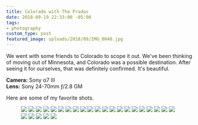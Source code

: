 ```yaml
---
title: Colorado with The Prados
date: 2018-09-19 22:33:00 -05:00
tags:
- photography
custom_type: post
featured_image: uploads/2018/09/IMG_0040.jpg
---
```


We went with some friends to Colorado to scope it out. We've been thinking of moving out of Minnesota, and Colorado was a possible destination. After seeing it for ourselves, that was definitely confirmed. It's beautiful.

**Camera:** Sony α7 III   
**Lens:** Sony 24-70mm ƒ/2.8 GM

Here are some of my favorite shots.

<figure class="photo-grid photo-grid--four">
  <img src="{{ site.url }}/uploads/2018/09/IMG_0001.jpg" style="grid-column: span 4; grid-row: span 2;">
  <img src="{{ site.url }}/uploads/2018/09/IMG_0002.jpg" style="grid-column: span 2; grid-row: span 2;">
  <img src="{{ site.url }}/uploads/2018/09/IMG_0003.jpg" style="grid-column: 2 / span 5">
  <img src="{{ site.url }}/uploads/2018/09/IMG_0005.jpg" style="grid-column: span 4;">
  <img src="{{ site.url }}/uploads/2018/09/IMG_0008.jpg" style="grid-column: span 2;">
  <img src="{{ site.url }}/uploads/2018/09/IMG_0007.jpg" style="grid-column: span 6;">
  <img src="{{ site.url }}/uploads/2018/09/IMG_0009.jpg" style="grid-column: span 4;">
  <img src="{{ site.url }}/uploads/2018/09/IMG_0011.jpg" style="grid-column: 2 / span 4;">
  <img src="{{ site.url }}/uploads/2018/09/IMG_0012.jpg" style="grid-column: span 3;">
  <img src="{{ site.url }}/uploads/2018/09/IMG_0014.jpg" style="grid-column: span 3;">
  <img src="{{ site.url }}/uploads/2018/09/IMG_0015.jpg" style="grid-column: span 2;">
  <img src="{{ site.url }}/uploads/2018/09/IMG_0016.jpg" style="grid-column: span 4;">
  <img src="{{ site.url }}/uploads/2018/09/IMG_0017.jpg" style="grid-column: 2 / span 2;">
  <img src="{{ site.url }}/uploads/2018/09/IMG_0018.jpg" style="grid-column: span 3;">
  <img src="{{ site.url }}/uploads/2018/09/IMG_0020.jpg" style="grid-column: span 5">
  <img src="{{ site.url }}/uploads/2018/09/IMG_0025.jpg" style="grid-column: span 4">
  <img src="{{ site.url }}/uploads/2018/09/IMG_0026.jpg" style="grid-column: span 2">
  <img src="{{ site.url }}/uploads/2018/09/IMG_0028.jpg" style="grid-column: span 3">
  <img src="{{ site.url }}/uploads/2018/09/IMG_0037.jpg" style="grid-column: span 3">
  <img src="{{ site.url }}/uploads/2018/09/IMG_0040.jpg" style="grid-column: span 6">
  <img src="{{ site.url }}/uploads/2018/09/IMG_0041.jpg" style="grid-column: span 3; grid-row: span 2;">
  <img src="{{ site.url }}/uploads/2018/09/IMG_0042.jpg" style="grid-column: span 3;">
  <img src="{{ site.url }}/uploads/2018/09/IMG_0043.jpg" style="grid-column: span 3; grid-row: span 2;">
  <img src="{{ site.url }}/uploads/2018/09/IMG_0044.jpg" style="grid-column: 3 / span 4">
  <img src="{{ site.url }}/uploads/2018/09/IMG_0047.jpg" style="grid-column: span 3">
  <img src="{{ site.url }}/uploads/2018/09/IMG_0048.jpg" style="grid-column: span 3">
</figure>
